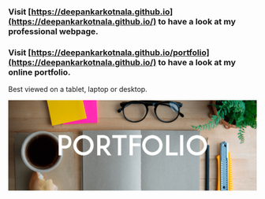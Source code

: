 ### Visit [https://deepankarkotnala.github.io](https://deepankarkotnala.github.io/) to have a look at my professional webpage.

### Visit [https://deepankarkotnala.github.io/portfolio](https://deepankarkotnala.github.io/) to have a look at my online portfolio.

Best viewed on a tablet, laptop or desktop.

<img src="https://raw.githubusercontent.com/deepankarkotnala/deepankarkotnala.github.io/master/images/portfolio.png"  width="900" align="left"/>
